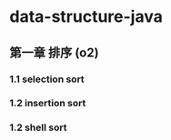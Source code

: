 # data-structure-java


## 第一章 排序 (o2)
### 1.1 selection sort
### 1.2 insertion sort
### 1.2 shell sort


